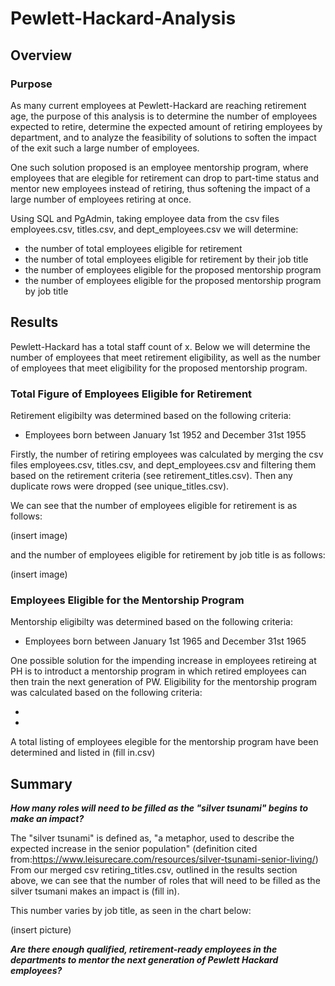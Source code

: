 # Pewlett-Hackard-Analysis

## Overview 

### Purpose
As many current employees at Pewlett-Hackard are reaching retirement age, the purpose of this analysis is to determine the number of employees expected to retire, determine the expected amount of retiring employees by department, and to analyze the feasibility of solutions to soften the impact of the exit such a large number of employees. 

One such solution proposed is an employee mentorship program, where employees that are elegible for retirement can drop to part-time status and mentor new employees instead of retiring, thus softening the impact of a large number of employees retiring at once.  

Using SQL and PgAdmin, taking employee data from the csv files employees.csv, titles.csv, and dept_employees.csv we will determine:

- the number of total employees eligible for retirement
- the number of total employees eligible for retirement by their job title
- the number of employees eligible for the proposed mentorship program
- the number of employees eligible for the proposed mentorship program by job title


## Results 
Pewlett-Hackard has a total staff count of x. Below we will determine the number of employees that meet retirement eligibility, as well as the number of employees that meet eligibility for the proposed mentorship program.

### Total Figure of Employees Eligible for Retirement

Retirement eligibilty was determined based on the following criteria:

- Employees born between January 1st 1952 and December 31st 1955

Firstly, the number of retiring employees was calculated by merging the csv files employees.csv, titles.csv, and dept_employees.csv and filtering them based on the retirement criteria (see retirement_titles.csv). Then any duplicate rows were dropped (see unique_titles.csv).

We can see that the number of employees eligible for retirement is as follows:

(insert image)

and the number of employees eligible for retirement by job title is as follows:

(insert image)

 
### Employees Eligible for the Mentorship Program

Mentorship eligibilty was determined based on the following criteria:

- Employees born between January 1st 1965 and December 31st 1965

One possible solution for the impending increase in employees retireing at PH is to introduct a mentorship program in which retired employees can then train the next generation of PW. Eligibility for the mentorship program was calculated based on the following criteria:

-
-

A total listing of employees elegible for the mentorship program have been determined and listed in (fill in.csv)


## Summary

**_How many roles will need to be filled as the "silver tsunami" begins to make an impact?_**

The "silver tsunami" is defined as, "a metaphor, used to describe the expected increase in the senior population" (definition cited from:https://www.leisurecare.com/resources/silver-tsunami-senior-living/) 
From our merged csv retiring_titles.csv, outlined in the results section above, we can see that the number of roles that will need to be filled as the silver tsumani makes an impact is (fill in).

This number varies by job title, as seen in the chart below:

(insert picture)

**_Are there enough qualified, retirement-ready employees in the departments to mentor the next generation of Pewlett Hackard employees?_**

